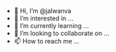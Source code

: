 - 👋 Hi, I’m @jalwanva
- 👀 I’m interested in ...
- 🌱 I’m currently learning ...
- 💞️ I’m looking to collaborate on ...
- 📫 How to reach me ...

<!---
jalwanva/jalwanva is a ✨ special ✨ repository because its `README.md` (this file) appears on your GitHub profile.
You can click the Preview link to take a look at your changes.
--->
